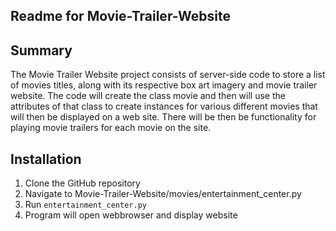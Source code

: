 ## Readme for Movie-Trailer-Website

## Summary
The Movie Trailer Website project consists of server-side code to store a list of movies titles, along with its respective box art imagery and movie trailer website.  The code will create the class movie and then will use the attributes of that class to create instances for various different movies that will then be displayed on a web site. There will be then be functionality for playing movie trailers for each movie on the site.

## Installation
1. Clone the GitHub repository 
2. Navigate to Movie-Trailer-Website/movies/entertainment_center.py
3. Run `entertainment_center.py`
4. Program will open webbrowser and display website
